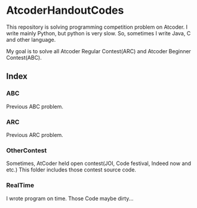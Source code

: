 # AtcoderHandoutCodes
This repository is solving programming competition problem on Atcoder.
I write mainly Python, but python is very slow.
So, sometimes I write Java, C and other language.

My goal is to solve all Atcoder Regular Contest(ARC) and Atcoder Beginner Contest(ABC).

## Index
### ABC
Previous ABC problem.

### ARC
Previous ARC problem.

### OtherContest
Sometimes, AtCoder held open contest(JOI, Code festival, Indeed now and etc.)
This folder includes those contest source code.

### RealTime
I wrote program on time.
Those Code maybe dirty...


